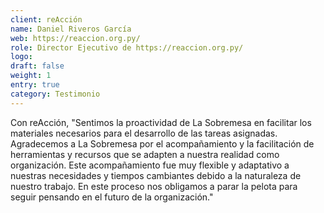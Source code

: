 ```yaml
---
client: reAcción
name: Daniel Riveros García
web: https://reaccion.org.py/
role: Director Ejecutivo de https://reaccion.org.py/
logo: 
draft: false
weight: 1
entry: true
category: Testimonio
---
```


Con reAcción, "Sentimos la proactividad de La Sobremesa en facilitar los materiales necesarios para el desarrollo de las tareas asignadas. Agradecemos a La Sobremesa por el acompañamiento y la facilitación de herramientas y recursos que se adapten a nuestra realidad como organización. Este acompañamiento fue muy flexible y adaptativo a nuestras necesidades y tiempos cambiantes debido a la naturaleza de nuestro trabajo. En este proceso nos obligamos a parar la pelota para seguir pensando en el futuro de la organización."